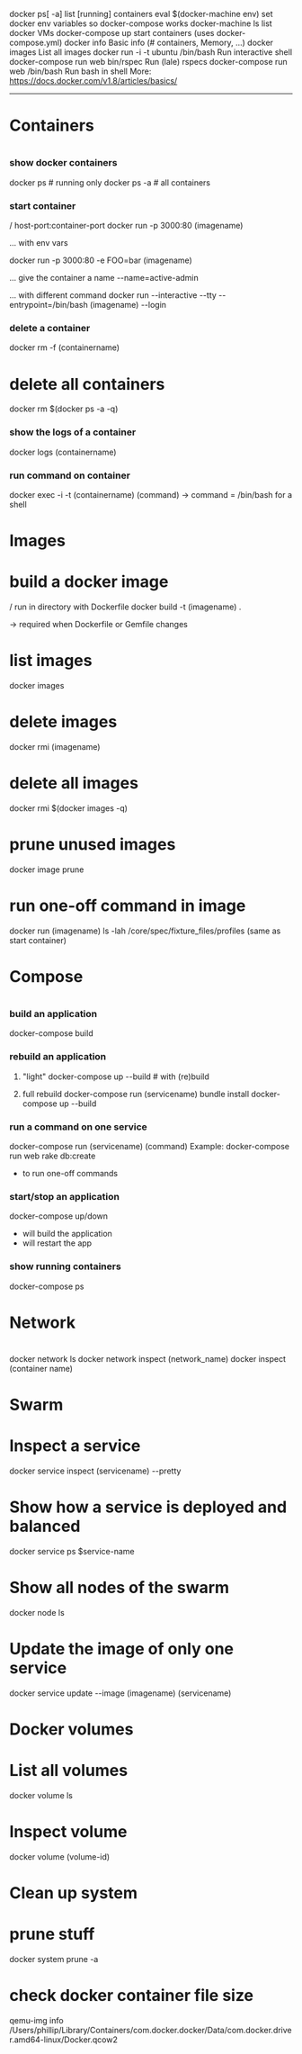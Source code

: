 docker ps[ -a]              list [running] containers
eval $(docker-machine env)  set docker env variables so docker-compose works
docker-machine ls           list docker VMs
docker-compose up           start containers (uses docker-compose.yml)
docker info                 Basic info (# containers, Memory, ...)
docker images               List all images
docker run -i -t ubuntu /bin/bash   Run interactive shell
docker-compose run web bin/rspec    Run (lale) rspecs
docker-compose run web /bin/bash    Run bash in shell
More:
https://docs.docker.com/v1.8/articles/basics/

------------------

#
# Containers
#

### show docker containers

docker ps # running only
docker ps -a # all containers

### start container

/ host-port:container-port
docker run -p 3000:80 (imagename)

... with env vars

docker run -p 3000:80 -e FOO=bar (imagename)

... give the container a name
--name=active-admin

... with different command
docker run --interactive --tty --entrypoint=/bin/bash (imagename) --login

### delete a container

docker rm -f (containername)

# delete all containers
docker rm $(docker ps -a -q)

### show the logs of a container

docker logs (containername)

### run command on container

docker exec -i -t (containername) (command)
-> command = /bin/bash for a shell

#
# Images
#


# build a docker image

/ run in directory with Dockerfile
docker build -t (imagename) .

-> required when Dockerfile or Gemfile changes

# list images

docker images

# delete images

docker rmi (imagename)

# delete all images
docker rmi $(docker images -q)

# prune unused images
docker image prune

# run one-off command in image
docker run (imagename) ls -lah /core/spec/fixture_files/profiles
(same as start container)

#
# Compose
#

### build an application

docker-compose build

### rebuild an application

1) "light"
docker-compose up --build # with (re)build

2) full rebuild
docker-compose run (servicename) bundle install
docker-compose up --build

### run a command on one service

docker-compose run (servicename) (command)
Example: docker-compose run web rake db:create
- to run one-off commands

### start/stop an application

docker-compose up/down
- will build the application
- will restart the app

### show running containers

docker-compose ps

#
# Network
#

docker network ls
docker network inspect (network_name)
docker inspect (container name)

#
# Swarm
#

# Inspect a service

docker service inspect (servicename) --pretty

# Show how a service is deployed and balanced

docker service ps $service-name

# Show all nodes of the swarm

docker node ls

# Update the image of only one service
docker service update --image (imagename) (servicename)

#
# Docker volumes
#

# List all volumes

docker volume ls

# Inspect volume
docker volume (volume-id)

#
# Clean up system
#

# prune stuff
docker system prune -a

# check docker container file size
qemu-img info /Users/phillip/Library/Containers/com.docker.docker/Data/com.docker.driver.amd64-linux/Docker.qcow2